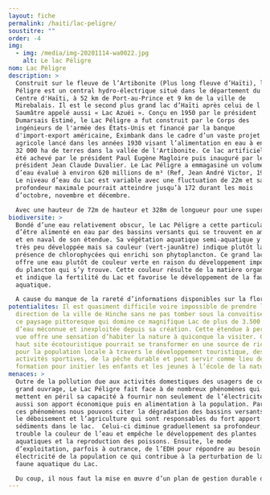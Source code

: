```yaml
---
layout: fiche
permalink: /haiti/lac-peligre/
soustitre: ""
order: -4
img:
  - img: /media/img-20201114-wa0022.jpg
    alt: Le lac Péligre
nom: Lac Péligre
description: >
  Construit sur le fleuve de l’Artibonite (Plus long fleuve d’Haïti), le Lac
  Péligre est un central hydro-électrique situé dans le département du
  Centre d'Haïti, à 52 km de Port-au-Prince et 9 km de la ville de
  Mirebalais. Il est le second plus grand lac d’Haïti après celui de l'Étang
  Saumâtre appelé aussi « Lac Azuéi ». Conçu en 1950 par le président
  Dumarsais Estimé, le Lac Péligre a fut construit par le Corps des
  ingénieurs de l'armée des États-Unis et financé par la banque
  d'import-export américaine, Eximbank dans le cadre d’un vaste projet
  agricole lancé dans les années 1930 visant l’alimentation en eau à environ
  32 000 ha de terres dans la vallée de l'Artibonite. Ce lac artificiel a
  été achevé par le président Paul Eugène Magloire puis inauguré par le
  président Jean Claude Duvalier. Le Lac Péligre a emmagasiné un volume
  d’eau évalué à environ 620 millions de m³ (Ref, Jean André Victor, 1982).
  Le niveau d’eau du Lac est variable avec une fluctuation de 22m et sa
  profondeur maximale pourrait atteindre jusqu’à 172 durant les mois
  d’octobre, novembre et décembre.

  Avec une hauteur de 72m de hauteur et 328m de longueur pour une superficie de 48km², le Lac Péligre est doté d’une centrale hydro-électrique composée de trois turbines d'une capacité de 15,5 mégawatts chacune et produit en moyenne 45 MW. Le lac Péligre est classé « Zone réservée d’intérêt stratégique de Péligre » en 2015
biodiversite: >
  Bondé d’une eau relativement obscur, le Lac Péligre a cette particularité
  d’être alimenté en eau par des bassins versants qui se trouvent en amont
  et en naval de son étendue. Sa végétation aquatique semi-aquatique y est
  très peu développée mais sa couleur (vert-jaunâtre) indique plutôt la
  présence de chlorophycées qui enrichi son phytoplancton. Ce grand lac
  offre une eau plutôt de couleur verte en raison du développement important
  du plancton qui s’y trouve. Cette couleur résulte de la matière organique
  et indique la fertilité du Lac et favorise le développement de la faune
  aquatique.

  A cause du manque de la rareté d’informations disponibles sur la flore et la faune de ce lac, les scientifiques ont signalé que sa faune, peu été étudiée, contient des espèces comme des crabes d'eau douce, d'une écrevisse « Kribich ou Oma ». Son avifaune est composée de 6 à 7 espèces de poisson, dont 3 introduites : le Tilapia mossambica, Cyprinus carpio et le Gobiomurus dormitor. Les deux premiers ont été introduits par le Ministère de l'Agriculture depuis 1952. Les noms locaux pour ces trois poissons sont moro, poisson noir et Teta. Si on incluait l'autoconsommation locale par les pêcheurs, le pourcentage des « Teta » serait plus important car il représente l'espèce préférée pour la consommation.
potentialites: Il est quasiment difficile voire impossible de prendre la
  direction de la ville de Hinche sans ne pas tomber sous la convoitise de
  ce paysage pittoresque qui domine ce magnifique Lac de plus de 3.500 ha
  d’eau méconnue et inexploitée depuis sa création. Cette étendue à perte de
  vue offre une sensation d’habiter la nature à quiconque la visiter. Ce
  haut site écotouristique pourrait se transformer en une source de richesse
  pour la population locale à travers le développement touristique, des
  activités sportives, de la pêche durable et peut servir comme lieu de
  formation pour initier les enfants et les jeunes à l’école de la nature.
menaces: >
  Outre de la pollution due aux activités domestiques des usagers de ce
  grand ouvrage, Le Lac Péligre fait face à de nombreux phénomènes qui
  mettent en péril sa capacité à fournir non seulement de l’électricité mais
  aussi son apport économique puis en alimentation à la population. Parmi
  ces phénomènes nous pouvons citer la dégradation des bassins versants  par
  le déboisement et l’agriculture qui sont responsables du fort apport de
  sédiments dans le lac.  Celui-ci diminue graduellement sa profondeur,
  trouble la couleur de l’eau et empêche le développement des plantes
  aquatiques et la reproduction des poissons. Ensuite, le mode
  d’exploitation, parfois à outrance, de l’EDH pour répondre au besoin en
  électricité de la population ce qui contribue à la perturbation de la
  faune aquatique du Lac.

  Du coup, il nous faut la mise en œuvre d’un plan de gestion durable du Lac tenant compte de restauration des bassins versants, la création d’emploi au profit des plus vulnérables autour du Lac qui n’ont d’autres alternatives que de s’orienter vers l’agriculture, la pêche non contrôlée et la coupe des arbres pour survivre.
---
```


